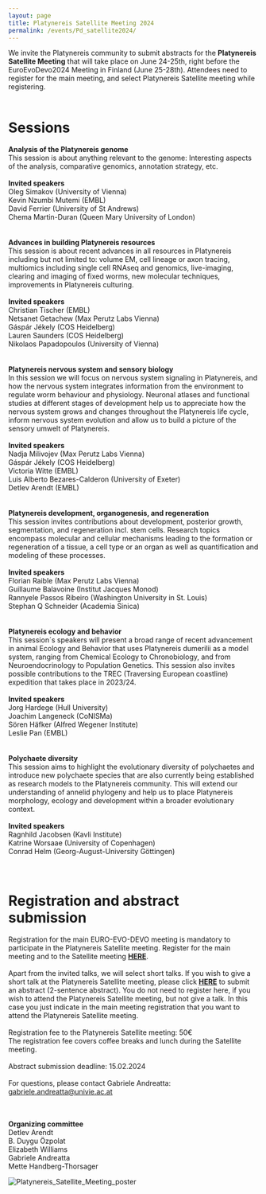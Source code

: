 ```yaml
---
layout: page
title: Platynereis Satellite Meeting 2024 
permalink: /events/Pd_satellite2024/
---
```


We invite the Platynereis community to submit abstracts for the **Platynereis Satellite Meeting**
that will take place on June 24-25th, right before the EuroEvoDevo2024 Meeting in Finland (June
25-28th). Attendees need to register for the main meeting, and select Platynereis Satellite meeting while
registering. <br>
<br>
# Sessions #
**Analysis of the Platynereis genome**<br>
This session is about anything relevant to the genome: Interesting aspects of the analysis, comparative genomics, annotation strategy, etc.<br>
<br>
  **Invited speakers**<br>
  Oleg Simakov (University of Vienna)<br>
  Kevin Nzumbi Mutemi (EMBL)<br>
  David Ferrier (University of St Andrews)<br>
  Chema Martin-Duran (Queen Mary University of London)<br>
  <br>
  <br>
**Advances in building Platynereis resources**<br>
This session is about recent advances in all resources in Platynereis including but not limited to:  volume EM, cell lineage or axon tracing, multiomics including single cell RNAseq and genomics, live-imaging, clearing and imaging of fixed worms, new molecular techniques, improvements in Platynereis culturing.<br>
<br>
  **Invited speakers**<br>
  Christian Tischer (EMBL)<br>
  Netsanet Getachew (Max Perutz Labs Vienna)<br>
  Gáspár Jékely (COS Heidelberg)<br>
  Lauren Saunders (COS Heidelberg)<br>
  Nikolaos Papadopoulos (University of Vienna)<br>
  <br>
  <br>
**Platynereis nervous system and sensory biology**<br>
In this session we will focus on nervous system signaling in Platynereis, and how the nervous system integrates information from the environment to regulate worm behaviour and physiology. Neuronal atlases and functional studies at different stages of development help us to appreciate how the nervous system grows and changes throughout the Platynereis life cycle, inform nervous system evolution and allow us to build a picture of the sensory umwelt of Platynereis.<br>
<br>
  **Invited speakers**<br>
  Nadja Milivojev (Max Perutz Labs Vienna)<br>
  Gáspár Jékely (COS Heidelberg)<br>
  Victoria Witte (EMBL)<br>
  Luis Alberto Bezares-Calderon (University of Exeter)<br>
  Detlev Arendt (EMBL)<br>
  <br>
  <br>
**Platynereis development, organogenesis, and regeneration**<br>
This session invites contributions about development, posterior growth, segmentation, and regeneration incl. stem cells. Research topics encompass molecular and cellular mechanisms leading to the formation or regeneration of a tissue, a cell type or an organ as well as quantification and modeling of these processes.<br>
<br>
  **Invited speakers**<br>
  Florian Raible (Max Perutz Labs Vienna)<br>
  Guillaume Balavoine (Institut Jacques Monod)<br>
  Rannyele Passos Ribeiro (Washington University in St. Louis)<br>
  Stephan Q Schneider (Academia Sinica)<br>
  <br>
  <br>
  **Platynereis ecology and behavior**<br>
  This session´s speakers will present a broad range of recent advancement in animal Ecology and Behavior that uses Platynereis dumerilii as a model system, ranging from Chemical Ecology to Chronobiology, and from Neuroendocrinology to Population Genetics. This session also invites possible contributions to the TREC (Traversing European coastline) expedition that takes place in 2023/24.<br>
  <br>
  **Invited speakers**<br>
  Jorg Hardege (Hull University)<br>
  Joachim Langeneck (CoNISMa)<br>
  Sören Häfker (Alfred Wegener Institute)<br>
  Leslie Pan (EMBL)<br>
  <br>
  <br>
  **Polychaete diversity**<br>
  This session aims to highlight the evolutionary diversity of polychaetes and introduce new polychaete species that are also currently being established as research models to the Platynereis community. This will extend our understanding of annelid phylogeny and help us to place Platynereis morphology, ecology and development within a broader evolutionary context.<br>
  <br>
  **Invited speakers**<br>
  Ragnhild Jacobsen (Kavli Institute)<br>
  Katrine Worsaae (University of Copenhagen)<br>
  Conrad Helm (Georg-August-University Göttingen)<br>
<br>
<br>

# Registration and abstract submission #
Registration for the main EURO-EVO-DEVO meeting is mandatory to participate in the Platynereis
Satellite meeting. Register for the main meeting and to the Satellite meeting <a
style="font-weight:bold" href='https://www.helsinki.fi/en/conferences/euroevodevo-2024'
target="_blank">HERE</a>.<br>
<br>
Apart from the invited talks, we will select short talks. If you wish to give a short talk at the Platynereis Satellite meeting, please click <a
style="font-weight:bold" href='https://forms.gle/swKwsBNb8P7VsnTTA' target="_blank">HERE</a> to
submit an abstract (2-sentence abstract). You do not need to register here, if you wish to attend the Platynereis Satellite meeting, but not give a talk. In this case you just indicate in the main meeting registration that you want to attend the Platynereis Satellite meeting.<br> 
<br>
Registration fee to the Platynereis Satellite meeting: 50€<br>
The registration fee covers coffee breaks and lunch during the Satellite meeting.<br>
<br>
Abstract submission deadline: 15.02.2024<br>
<br>
For questions, please contact Gabriele Andreatta: gabriele.andreatta@univie.ac.at<br>
<br>
<br>

**Organizing committee** <br>
Detlev Arendt <br>
B. Duygu Özpolat <br>
Elizabeth Williams <br>
Gabriele Andreatta <br>
Mette Handberg-Thorsager<br>

![Platynereis_Satellite_Meeting_poster](/events/Platynereis_Satellite_Meeting_poster4.png)
